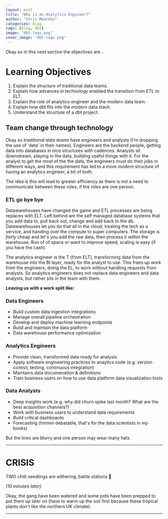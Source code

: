 ```yaml
---
layout: post
title: "Who is an Analytics Engineer?"
author: "Chris Meardon"
categories: blog
tags: [blog, dbt]
image: "dbt-logo.png"
cover_image: "dbt-logo.png"
---
```


Okay so in this next section the objectives are...

# Learning Objectives

1. Explain the structure of traditional data teams.
2. Explain how advances in technology enabled the transition from ETL to ELT.
3. Explain the role of analytics engineer and the modern data team.
4. Explain how dbt fits into the modern data stack.
5. Understand the structure of a dbt project.

## Team change through technology

Okay so _traditional data teams_ have engineers and analysts (I'm dropping the use of 'data' in their names). Engineers are the backend people, getting data into databases in nice structures with cadences. Analysts sit downstream, playing in the data, building useful things with it. For the analyst to get the most of the the data, the engineers must do their jobs in different ways, and this requirement has led to a more _modern_ structure of having an analytics engineer, a bit of both.

The idea is this will lead to greater efficiency as there is not a need to communicate between these roles, if the roles are one person.

### ETL go bye bye

Datawarehouses have changed the game and ETL processes are being replaces with ELT. Left behind are the self managed database systems that you add data to, pull back out, change and add back to the db. Datawarehouses let you do that all in the cloud, treating the tech as a service, and handing over the compute to super computers. The storage is _fairly_ cheap and let's you add the raw data, then process it within the warehouse. Run of of space or want to improve speed, scaling is easy (if you have the cash).

The analytics engineer is the T (from ELT), transforming data from the warehouse into the BI layer, ready for the analyst to use. This frees up work from the engineers, doing the EL, to work without handling requests from analysts. So analytics engineers does not replace data engineers and data analysts, but rather sits in the team with them.

**Leaving us with a work split like:**

### Data Engineers

- Build custom data ingestion integrations
- Manage overall pipeline orchestration
- Develop and deploy machine learning endpoints
- Build and maintain the data platform
- Data warehouse performance optimization

### Analytics Engineers

- Provide clean, transformed data ready for analysis
- Apply software engineering practices to anaytics code (e.g. version control, testing, continuous integration)
- Maintains data documenation & definitions
- Train business users on how to use data platform data visualization tools

### Data Analysts

- Deep insights work (e.g. why did churn spike last month? What are the best acquisition channels?)
- Work with business users to understand data requirements
- Build critical dashboards
- Forecasting (hmmm debatable, that's for the data scientists in my books)

But the lines are blurry and one person may wear many hats.

---

# CRISIS

TWO chilli seedlings are withering, battle stations 🚨

_(10 minutes later)_

Okay, the gang have been watered and some pots have been prepped to pot them up later on (have to warm up the soil first because these tropical plants don't like the northern UK climate).

---
